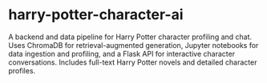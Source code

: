 # harry-potter-character-ai
A backend and data pipeline for Harry Potter character profiling and chat. Uses ChromaDB for retrieval-augmented generation, Jupyter notebooks for data ingestion and profiling, and a Flask API for interactive character conversations. Includes full-text Harry Potter novels and detailed character profiles.
